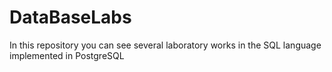 # DataBaseLabs       
In this repository you can see several laboratory works in the SQL language implemented in PostgreSQL
 
